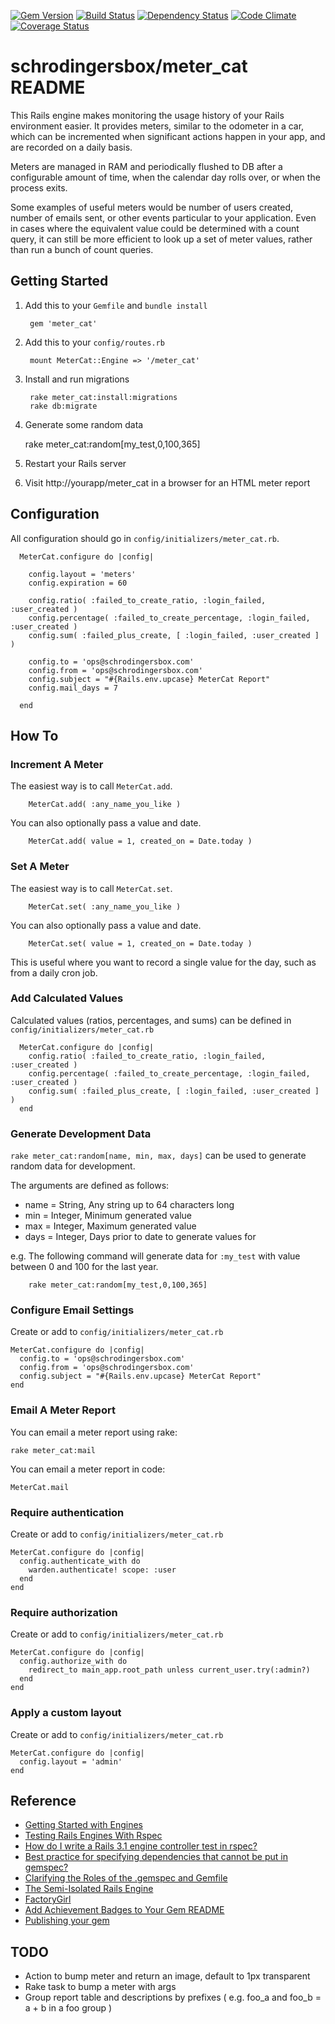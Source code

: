 [![Gem Version](https://badge.fury.io/rb/meter_cat.png)](http://badge.fury.io/rb/meter_cat)
[![Build Status](https://travis-ci.org/schrodingersbox/meter_cat.svg?branch=master)](https://travis-ci.org/schrodingersbox/meter_cat)
[![Dependency Status](https://gemnasium.com/schrodingersbox/meter_cat.png)](https://gemnasium.com/schrodingersbox/meter_cat)
[![Code Climate](https://codeclimate.com/github/schrodingersbox/meter_cat.png)](https://codeclimate.com/github/schrodingersbox/meter_cat)
[![Coverage Status](https://coveralls.io/repos/schrodingersbox/meter_cat/badge.png?branch=master)](https://coveralls.io/r/schrodingersbox/meter_cat?branch=master)

# schrodingersbox/meter_cat README

This Rails engine makes monitoring the usage history of your Rails environment easier.
It provides meters, similar to the odometer in a car, which can be incremented
when significant actions happen in your app, and are recorded on a daily basis.

Meters are managed in RAM and periodically flushed to DB after a configurable amount of time,
when the calendar day rolls over, or when the process exits.

Some examples of useful meters would be number of users created, number of emails sent, or
other events particular to your application.  Even in cases where the equivalent value could be
determined with a count query, it can still be more efficient to look up a set of meter values,
rather than run a bunch of count queries.

## Getting Started

1. Add this to your `Gemfile` and `bundle install`

		gem 'meter_cat'

2. Add this to your `config/routes.rb`

		mount MeterCat::Engine => '/meter_cat'

3. Install and run migrations

        rake meter_cat:install:migrations
        rake db:migrate

4. Generate some random data

    rake meter_cat:random[my_test,0,100,365]

5. Restart your Rails server

6.  Visit http://yourapp/meter_cat in a browser for an HTML meter report

## Configuration

  All configuration should go in `config/initializers/meter_cat.rb`.

      MeterCat.configure do |config|

        config.layout = 'meters'
        config.expiration = 60

        config.ratio( :failed_to_create_ratio, :login_failed, :user_created )
        config.percentage( :failed_to_create_percentage, :login_failed, :user_created )
        config.sum( :failed_plus_create, [ :login_failed, :user_created ] )

        config.to = 'ops@schrodingersbox.com'
        config.from = 'ops@schrodingersbox.com'
        config.subject = "#{Rails.env.upcase} MeterCat Report"
        config.mail_days = 7

      end

## How To

### Increment A Meter

The easiest way is to call `MeterCat.add`.

        MeterCat.add( :any_name_you_like )

You can also optionally pass a value and date.

        MeterCat.add( value = 1, created_on = Date.today )

### Set A Meter

The easiest way is to call `MeterCat.set`.

        MeterCat.set( :any_name_you_like )

You can also optionally pass a value and date.

        MeterCat.set( value = 1, created_on = Date.today )

This is useful where you want to record a single value for the day, such as from a daily cron job.

### Add Calculated Values

Calculated values (ratios, percentages, and sums) can be defined in `config/initializers/meter_cat.rb`

      MeterCat.configure do |config|
        config.ratio( :failed_to_create_ratio, :login_failed, :user_created )
        config.percentage( :failed_to_create_percentage, :login_failed, :user_created )
        config.sum( :failed_plus_create, [ :login_failed, :user_created ] )
      end

### Generate Development Data

`rake meter_cat:random[name, min, max, days]` can be used to generate random data for development.

The arguments are defined as follows:

 * name = String, Any string up to 64 characters long
 * min = Integer, Minimum generated value
 * max = Integer, Maximum generated value
 * days = Integer, Days prior to date to generate values for

e.g. The following command will generate data for `:my_test` with value between 0 and 100 for the last year.

        rake meter_cat:random[my_test,0,100,365]

### Configure Email Settings

Create or add to `config/initializers/meter_cat.rb`

    MeterCat.configure do |config|
      config.to = 'ops@schrodingersbox.com'
      config.from = 'ops@schrodingersbox.com'
      config.subject = "#{Rails.env.upcase} MeterCat Report"
    end

### Email A Meter Report

You can email a meter report using rake:

    rake meter_cat:mail

You can email a meter report in code:

    MeterCat.mail

### Require authentication

Create or add to `config/initializers/meter_cat.rb`

    MeterCat.configure do |config|
      config.authenticate_with do
        warden.authenticate! scope: :user
      end
    end

### Require authorization

Create or add to `config/initializers/meter_cat.rb`

    MeterCat.configure do |config|
      config.authorize_with do
        redirect_to main_app.root_path unless current_user.try(:admin?)
      end
    end

### Apply a custom layout

Create or add to `config/initializers/meter_cat.rb`

    MeterCat.configure do |config|
      config.layout = 'admin'
    end

## Reference

 * [Getting Started with Engines](http://edgeguides.rubyonrails.org/engines.html)
 * [Testing Rails Engines With Rspec](http://whilefalse.net/2012/01/25/testing-rails-engines-rspec/)
 * [How do I write a Rails 3.1 engine controller test in rspec?](http://stackoverflow.com/questions/5200654/how-do-i-write-a-rails-3-1-engine-controller-test-in-rspec)
 * [Best practice for specifying dependencies that cannot be put in gemspec?](https://groups.google.com/forum/?fromgroups=#!topic/ruby-bundler/U7FMRAl3nJE)
 * [Clarifying the Roles of the .gemspec and Gemfile](http://yehudakatz.com/2010/12/16/clarifying-the-roles-of-the-gemspec-and-gemfile/)
 * [The Semi-Isolated Rails Engine](http://bibwild.wordpress.com/2012/05/10/the-semi-isolated-rails-engine/)
 * [FactoryGirl](https://github.com/thoughtbot/factory_girl)
 * [Add Achievement Badges to Your Gem README](http://elgalu.github.io/2013/add-achievement-badges-to-your-gem-readme/)
 * [Publishing your gem](http://guides.rubygems.org/publishing/)

## TODO

 * Action to bump meter and return an image, default to 1px transparent
 * Rake task to bump a meter with args
 * Group report table and descriptions by prefixes ( e.g. foo_a and foo_b = a + b in a foo group )
